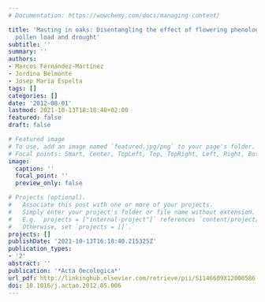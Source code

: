 ```yaml
---
# Documentation: https://wowchemy.com/docs/managing-content/

title: 'Masting in oaks: Disentangling the effect of flowering phenology, airborne
  pollen load and drought'
subtitle: ''
summary: ''
authors:
- Marcos Fernández-Martínez
- Jordina Belmonte
- Josep Maria Espelta
tags: []
categories: []
date: '2012-08-01'
lastmod: 2021-10-13T18:18:40+02:00
featured: false
draft: false

# Featured image
# To use, add an image named `featured.jpg/png` to your page's folder.
# Focal points: Smart, Center, TopLeft, Top, TopRight, Left, Right, BottomLeft, Bottom, BottomRight.
image:
  caption: ''
  focal_point: ''
  preview_only: false

# Projects (optional).
#   Associate this post with one or more of your projects.
#   Simply enter your project's folder or file name without extension.
#   E.g. `projects = ["internal-project"]` references `content/project/deep-learning/index.md`.
#   Otherwise, set `projects = []`.
projects: []
publishDate: '2021-10-13T16:18:40.215325Z'
publication_types:
- '2'
abstract: ''
publication: '*Acta Oecologica*'
url_pdf: http://linkinghub.elsevier.com/retrieve/pii/S1146609X12000586
doi: 10.1016/j.actao.2012.05.006
---
```

